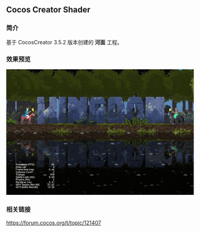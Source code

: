 ## Cocos Creator Shader

### 简介
基于 CocosCreator 3.5.2 版本创建的 **河面** 工程。

### 效果预览
![image](../../../gif/202206/2022063002.gif)

### 相关链接
https://forum.cocos.org/t/topic/121407